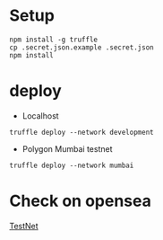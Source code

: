 # Setup

```
npm install -g truffle
cp .secret.json.example .secret.json
npm install
```

# deploy

- Localhost

```
truffle deploy --network development
```

- Polygon Mumbai testnet

```
truffle deploy --network mumbai
```

# Check on opensea

[TestNet](https://testnet.opensea.io/get-listed)

